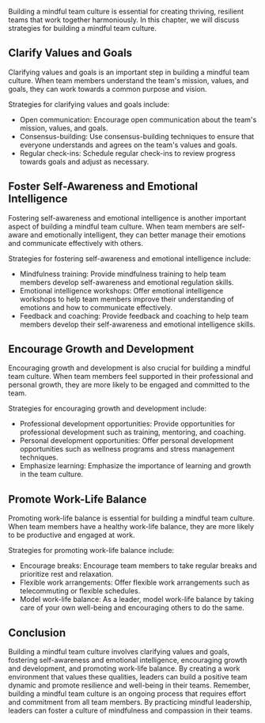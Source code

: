 
Building a mindful team culture is essential for creating thriving, resilient teams that work together harmoniously. In this chapter, we will discuss strategies for building a mindful team culture.

Clarify Values and Goals
------------------------

Clarifying values and goals is an important step in building a mindful team culture. When team members understand the team's mission, values, and goals, they can work towards a common purpose and vision.

Strategies for clarifying values and goals include:

* Open communication: Encourage open communication about the team's mission, values, and goals.
* Consensus-building: Use consensus-building techniques to ensure that everyone understands and agrees on the team's values and goals.
* Regular check-ins: Schedule regular check-ins to review progress towards goals and adjust as necessary.

Foster Self-Awareness and Emotional Intelligence
------------------------------------------------

Fostering self-awareness and emotional intelligence is another important aspect of building a mindful team culture. When team members are self-aware and emotionally intelligent, they can better manage their emotions and communicate effectively with others.

Strategies for fostering self-awareness and emotional intelligence include:

* Mindfulness training: Provide mindfulness training to help team members develop self-awareness and emotional regulation skills.
* Emotional intelligence workshops: Offer emotional intelligence workshops to help team members improve their understanding of emotions and how to communicate effectively.
* Feedback and coaching: Provide feedback and coaching to help team members develop their self-awareness and emotional intelligence skills.

Encourage Growth and Development
--------------------------------

Encouraging growth and development is also crucial for building a mindful team culture. When team members feel supported in their professional and personal growth, they are more likely to be engaged and committed to the team.

Strategies for encouraging growth and development include:

* Professional development opportunities: Provide opportunities for professional development such as training, mentoring, and coaching.
* Personal development opportunities: Offer personal development opportunities such as wellness programs and stress management techniques.
* Emphasize learning: Emphasize the importance of learning and growth in the team culture.

Promote Work-Life Balance
-------------------------

Promoting work-life balance is essential for building a mindful team culture. When team members have a healthy work-life balance, they are more likely to be productive and engaged at work.

Strategies for promoting work-life balance include:

* Encourage breaks: Encourage team members to take regular breaks and prioritize rest and relaxation.
* Flexible work arrangements: Offer flexible work arrangements such as telecommuting or flexible schedules.
* Model work-life balance: As a leader, model work-life balance by taking care of your own well-being and encouraging others to do the same.

Conclusion
----------

Building a mindful team culture involves clarifying values and goals, fostering self-awareness and emotional intelligence, encouraging growth and development, and promoting work-life balance. By creating a work environment that values these qualities, leaders can build a positive team dynamic and promote resilience and well-being in their teams. Remember, building a mindful team culture is an ongoing process that requires effort and commitment from all team members. By practicing mindful leadership, leaders can foster a culture of mindfulness and compassion in their teams.
